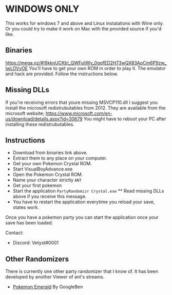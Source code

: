 # WINDOWS ONLY
This works for windows 7 and above and Linux instalations with Wine only.
Or you could try to make it work on Mac with the provided source if you'd like.

## Binaries
https://mega.nz/#!6kknUCKb!_QWFuliWv_0qqfED2H73wQX83AoCm6P9zw_IwLOVvOE
You'll have to get your own ROM in order to play it. The emulator and hack are provided. Follow the instructions below.

## Missing DLLs
If you're receiving errors that youre missing MSVCP110.dll I suggest you install the microsoft redistrubutables from 2012.
They are available from the microsoft website; https://www.microsoft.com/en-us/download/details.aspx?id=30679
You might have to reboot your PC after installing these redistrubutables.

## Instructions
* Download from binaries link above.
* Extract them to any place on your computer.
* Get your own Pokemon Crystal ROM.
* Start VisualBoyAdvance.exe
* Open the Pokemon Crystal ROM.
* Name your character strictly `ANT`
* Get your first pokemon
* Start the application `PartyRandomizr Crystal.exe`
** Read missing DLLs above if you receive this message.
* You have to restart the application everytime you reload your save, states work.

Once you have a pokemon party you can start the application once your save has been loaded.

Contact:
- Discord: Vetyst#0001

## Other Randomizers
There is currently one other party randomizer that I know of. It has been developed by another Viewer of ant's streams. 

* [Pokemon Emerald](https://github.com/googleben/EmeraldPartyRandomizer) By GoogleBen
